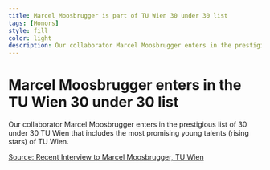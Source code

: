 ```yaml
---
title: Marcel Moosbrugger is part of TU Wien 30 under 30 list
tags: [Honors]  
style: fill
color: light
description: Our collaborator Marcel Moosbrugger enters in the prestigious list of 30 under 30 TU Wien that includes the most promising young talents (rising stars) of TU Wien. 
---
```


# Marcel Moosbrugger enters in the TU Wien 30 under 30 list

Our collaborator Marcel Moosbrugger enters in the prestigious list of 30 under 30 TU Wien that includes the most promising young talents (rising stars) of TU Wien.


[Source: Recent Interview to Marcel Moosbrugger, TU Wien](https://informatics.tuwien.ac.at/news/2239)